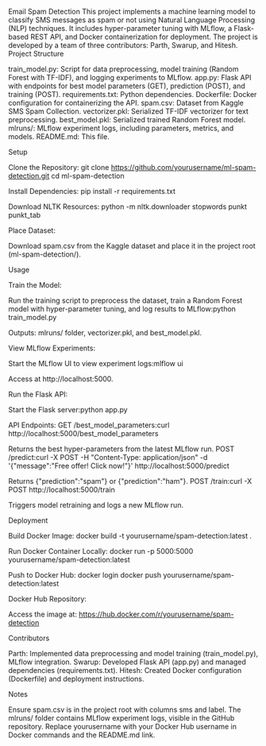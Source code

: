 Email Spam Detection
This project implements a machine learning model to classify SMS messages as spam or not using Natural Language Processing (NLP) techniques. It includes hyper-parameter tuning with MLflow, a Flask-based REST API, and Docker containerization for deployment. The project is developed by a team of three contributors: Parth, Swarup, and Hitesh.
Project Structure

train_model.py: Script for data preprocessing, model training (Random Forest with TF-IDF), and logging experiments to MLflow.
app.py: Flask API with endpoints for best model parameters (GET), prediction (POST), and training (POST).
requirements.txt: Python dependencies.
Dockerfile: Docker configuration for containerizing the API.
spam.csv: Dataset from Kaggle SMS Spam Collection.
vectorizer.pkl: Serialized TF-IDF vectorizer for text preprocessing.
best_model.pkl: Serialized trained Random Forest model.
mlruns/: MLflow experiment logs, including parameters, metrics, and models.
README.md: This file.

Setup

Clone the Repository:
git clone https://github.com/yourusername/ml-spam-detection.git
cd ml-spam-detection


Install Dependencies:
pip install -r requirements.txt


Download NLTK Resources:
python -m nltk.downloader stopwords punkt punkt_tab


Place Dataset:

Download spam.csv from the Kaggle dataset and place it in the project root (ml-spam-detection/).



Usage

Train the Model:

Run the training script to preprocess the dataset, train a Random Forest model with hyper-parameter tuning, and log results to MLflow:python train_model.py


Outputs: mlruns/ folder, vectorizer.pkl, and best_model.pkl.


View MLflow Experiments:

Start the MLflow UI to view experiment logs:mlflow ui


Access at http://localhost:5000.


Run the Flask API:

Start the Flask server:python app.py


API Endpoints:
GET /best_model_parameters:curl http://localhost:5000/best_model_parameters

Returns the best hyper-parameters from the latest MLflow run.
POST /predict:curl -X POST -H "Content-Type: application/json" -d '{"message":"Free offer! Click now!"}' http://localhost:5000/predict

Returns {"prediction":"spam"} or {"prediction":"ham"}.
POST /train:curl -X POST http://localhost:5000/train

Triggers model retraining and logs a new MLflow run.





Deployment

Build Docker Image:
docker build -t yourusername/spam-detection:latest .


Run Docker Container Locally:
docker run -p 5000:5000 yourusername/spam-detection:latest


Push to Docker Hub:
docker login
docker push yourusername/spam-detection:latest


Docker Hub Repository:

Access the image at: https://hub.docker.com/r/yourusername/spam-detection



Contributors

Parth: Implemented data preprocessing and model training (train_model.py), MLflow integration.
Swarup: Developed Flask API (app.py) and managed dependencies (requirements.txt).
Hitesh: Created Docker configuration (Dockerfile) and deployment instructions.

Notes

Ensure spam.csv is in the project root with columns sms and label.
The mlruns/ folder contains MLflow experiment logs, visible in the GitHub repository.
Replace yourusername with your Docker Hub username in Docker commands and the README.md link.
